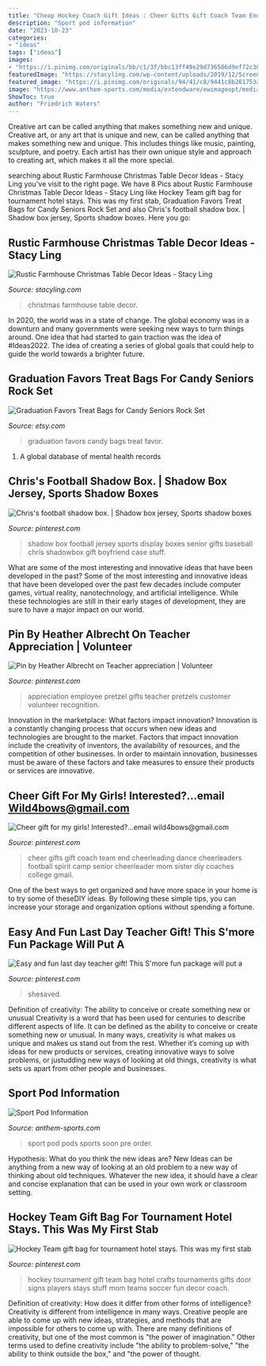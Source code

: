 ```yaml
---
title: "Cheap Hockey Coach Gift Ideas : Cheer Gifts Gift Coach Team End Cheerleading Dance Cheerleaders Football Spirit Camp Senior Cheerleader Mom Sister Diy Coaches College Gmail"
description: "Sport pod information"
date: "2023-10-23"
categories:
- "ideas"
tags: ["ideas"]
images:
- "https://i.pinimg.com/originals/bb/c1/3f/bbc13ff49e29d736506d9ef72c30ffe2.jpg"
featuredImage: "https://stacyling.com/wp-content/uploads/2019/12/Screen-Shot-2019-12-16-at-2.55.10-PM.png"
featured_image: "https://i.pinimg.com/originals/94/41/c8/9441c8b281753aa3df7955ba4b0b488a.jpg"
image: "https://www.anthem-sports.com/media/extendware/ewimageopt/media/template/92/3/sport-pod-cms-patent-pending.jpg"
ShowToc: true
author: "Friedrich Waters"
---
```



Creative art can be called anything that makes something new and unique.
Creative art, or any art that is unique and new, can be called anything that makes something new and unique. This includes things like music, painting, sculpture, and poetry. Each artist has their own unique style and approach to creating art, which makes it all the more special.

	

		
searching about Rustic Farmhouse Christmas Table Decor Ideas - Stacy Ling you've visit to the right page. We have 8 Pics about Rustic Farmhouse Christmas Table Decor Ideas - Stacy Ling like Hockey Team gift bag for tournament hotel stays. This was my first stab, Graduation Favors Treat Bags for Candy Seniors Rock Set and also Chris&#039;s football shadow box. | Shadow box jersey, Sports shadow boxes. Here you go:
		
    
## Rustic Farmhouse Christmas Table Decor Ideas - Stacy Ling

<img loading=lazy src="https://stacyling.com/wp-content/uploads/2019/12/Screen-Shot-2019-12-16-at-2.55.10-PM.png" onerror="this.onerror=null;this.src='https://tse1.mm.bing.net/th?id=OIP.KtgRM7CaCQ6TDrYoJCUOLwHaJ8&amp;pid=15.1';" alt="Rustic Farmhouse Christmas Table Decor Ideas - Stacy Ling">

_Source: stacyling.com_

>christmas farmhouse table decor. 

	

In 2020, the world was in a state of change. The global economy was in a downturn and many governments were seeking new ways to turn things around. One idea that had started to gain traction was the idea of #Ideas2022. The idea of creating a series of global goals that could help to guide the world towards a brighter future.

    
## Graduation Favors Treat Bags For Candy Seniors Rock Set

<img loading=lazy src="https://img0.etsystatic.com/000/0/5358997/il_fullxfull.224415284.jpg" onerror="this.onerror=null;this.src='https://tse2.mm.bing.net/th?id=OIP.ru6a-AlGBWMUbgae4XxPsQHaHa&amp;pid=15.1';" alt="Graduation Favors Treat Bags for Candy Seniors Rock Set">

_Source: etsy.com_

>graduation favors candy bags treat favor. 

	

1. A global database of mental health records 

    
## Chris&#039;s Football Shadow Box. | Shadow Box Jersey, Sports Shadow Boxes

<img loading=lazy src="https://i.pinimg.com/originals/bb/c1/3f/bbc13ff49e29d736506d9ef72c30ffe2.jpg" onerror="this.onerror=null;this.src='https://tse4.mm.bing.net/th?id=OIP.LUbdcK3eqtDhLVDwvTk6QwHaHa&amp;pid=15.1';" alt="Chris&#039;s football shadow box. | Shadow box jersey, Sports shadow boxes">

_Source: pinterest.com_

>shadow box football jersey sports display boxes senior gifts baseball chris shadowbox gift boyfriend case stuff. 

	

What are some of the most interesting and innovative ideas that have been developed in the past?
Some of the most interesting and innovative ideas that have been developed over the past few decades include computer games, virtual reality, nanotechnology, and artificial intelligence. While these technologies are still in their early stages of development, they are sure to have a major impact on our world.

    
## Pin By Heather Albrecht On Teacher Appreciation | Volunteer

<img loading=lazy src="https://i.pinimg.com/originals/db/34/d5/db34d5d7dbc95948474adf80bcfa9897.jpg" onerror="this.onerror=null;this.src='https://tse1.mm.bing.net/th?id=OIP.jlglHcSdH49ahURr1XYfdAHaJ6&amp;pid=15.1';" alt="Pin by Heather Albrecht on Teacher appreciation | Volunteer">

_Source: pinterest.com_

>appreciation employee pretzel gifts teacher pretzels customer volunteer recognition. 

	

Innovation in the marketplace: What factors impact innovation?
Innovation is a constantly changing process that occurs when new ideas and technologies are brought to the market. Factors that impact innovation include the creativity of inventors, the availability of resources, and the competition of other businesses. In order to maintain innovation, businesses must be aware of these factors and take measures to ensure their products or services are innovative.

    
## Cheer Gift For My Girls! Interested?...email Wild4bows@gmail.com

<img loading=lazy src="https://i.pinimg.com/originals/9e/8e/25/9e8e251d6baff2c593cde669cd2edb86.jpg" onerror="this.onerror=null;this.src='https://tse2.mm.bing.net/th?id=OIP.sJEVGJYxJVcKIzXeVGI9IgHaJ6&amp;pid=15.1';" alt="Cheer gift for my girls! Interested?...email wild4bows@gmail.com">

_Source: pinterest.com_

>cheer gifts gift coach team end cheerleading dance cheerleaders football spirit camp senior cheerleader mom sister diy coaches college gmail. 

	

One of the best ways to get organized and have more space in your home is to try some of theseDIY ideas. By following these simple tips, you can increase your storage and organization options without spending a fortune.

    
## Easy And Fun Last Day Teacher Gift! This S&#039;more Fun Package Will Put A

<img loading=lazy src="https://i.pinimg.com/originals/32/db/16/32db16ceb23ba2f2b122dc14b3681486.png" onerror="this.onerror=null;this.src='https://tse1.mm.bing.net/th?id=OIP.dFaOKleRh1jAGk8KsOi01AHaLd&amp;pid=15.1';" alt="Easy and fun last day teacher gift! This S&#039;more fun package will put a">

_Source: pinterest.com_

>shesaved. 

	

Definition of creativity: The ability to conceive or create something new or unusual
Creativity is a word that has been used for centuries to describe different aspects of life. It can be defined as the ability to conceive or create something new or unusual. In many ways, creativity is what makes us unique and makes us stand out from the rest. Whether it’s coming up with ideas for new products or services, creating innovative ways to solve problems, or justudding new ways of looking at old things, creativity is what sets us apart from other people and businesses.

    
## Sport Pod Information

<img loading=lazy src="https://www.anthem-sports.com/media/extendware/ewimageopt/media/template/92/3/sport-pod-cms-patent-pending.jpg" onerror="this.onerror=null;this.src='https://tse4.mm.bing.net/th?id=OIP.izWPV28CAjb8pM_0U8oxLwHaEE&amp;pid=15.1';" alt="Sport Pod Information">

_Source: anthem-sports.com_

>sport pod pods sports soon pre order. 

	

Hypothesis: What do you think the new ideas are?
New Ideas can be anything from a new way of looking at an old problem to a new way of thinking about old techniques. Whatever the new idea, it should have a clear and concise explanation that can be used in your own work or classroom setting.

    
## Hockey Team Gift Bag For Tournament Hotel Stays. This Was My First Stab

<img loading=lazy src="https://i.pinimg.com/originals/94/41/c8/9441c8b281753aa3df7955ba4b0b488a.jpg" onerror="this.onerror=null;this.src='https://tse3.mm.bing.net/th?id=OIP.zXTPU2iQhUqIOhVOddW3SQHaJ4&amp;pid=15.1';" alt="Hockey Team gift bag for tournament hotel stays. This was my first stab">

_Source: pinterest.com_

>hockey tournament gift team bag hotel crafts tournaments gifts door signs players stays stuff mom teams soccer fun decor coach. 

	

Definition of creativity: How does it differ from other forms of intelligence?
Creativity is different from intelligence in many ways. Creative people are able to come up with new ideas, strategies, and methods that are impossible for others to come up with. 
There are many definitions of creativity, but one of the most common is "the power of imagination." Other terms used to define creativity include "the ability to problem-solve," "the ability to think outside the box," and "the power of thought.


